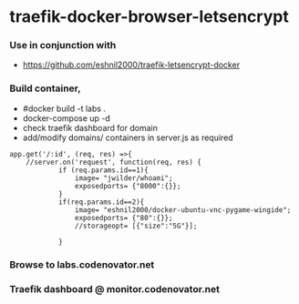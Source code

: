 # traefik-docker-browser-letsencrypt

### Use in conjunction with
* https://github.com/eshnil2000/traefik-letsencrypt-docker

### Build container, 
* #docker build -t labs .
* docker-compose up -d
* check traefik dashboard for domain
* add/modify domains/ containers in server.js as required

```node
app.get('/:id', (req, res) =>{
    //server.on('request', function(req, res) {
            if (req.params.id==1){
                image= "jwilder/whoami";
                exposedports= {"8000":{}};
            }
            if(req.params.id==2){
                image= "eshnil2000/docker-ubuntu-vnc-pygame-wingide";
                exposedports= {"80":{}};
                //storageopt= [{"size":"5G"}];

            } 
```
### Browse to labs.codenovator.net

### Traefik dashboard @ monitor.codenovator.net
